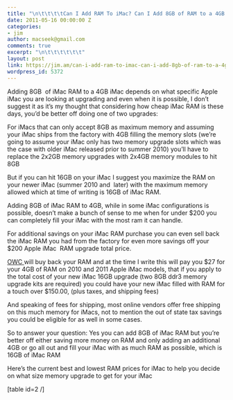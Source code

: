 ```yaml
---
title: "\n\t\t\t\tCan I Add RAM To iMac? Can I Add 8GB of RAM to a 4GB iMac?\t\t"
date: 2011-05-16 00:00:00 Z
categories:
- jim
author: macseek@gmail.com
comments: true
excerpt: "\n\t\t\t\t\t\t"
layout: post
link: https://jim.am/can-i-add-ram-to-imac-can-i-add-8gb-of-ram-to-a-4gb-imac/
wordpress_id: 5372
---
```


Adding 8GB  of iMac RAM to a 4GB iMac depends on what specific Apple iMac you are looking at upgrading and even when it is possible, I don’t suggest it as it’s my thought that considering how cheap iMac RAM is these days, you’d be better off doing one of two upgrades:




For iMacs that can only accept 8GB as maximum memory and assuming your iMac ships from the factory with 4GB filling the memory slots (we’re going to assume your iMac only has two memory upgrade slots which was the case with older iMac released prior to summer 2010) you’ll have to replace the 2x2GB memory upgrades with 2x4GB memory modules to hit 8GB




But if you can hit 16GB on your iMac I suggest you maximize the RAM on your newer iMac (summer 2010 and  later) with the maximum memory allowed which at time of writing is 16GB of iMac RAM.




Adding 8GB of iMac RAM to 4GB, while in some iMac configurations is possible, doesn’t make a bunch of sense to me when for under $200 you can completely fill your iMac with the most ram it can handle.




For additional savings on your iMac RAM purchase you can even sell back the iMac RAM you had from the factory for even more savings off your $200 Apple iMac  RAM upgrade total price.




[OWC ](http://www.jim.am/OWC)will buy back your RAM and at the time I write this will pay you $27 for your 4GB of RAM on 2010 and 2011 Apple iMac models, that if you apply to the total cost of your new iMac 16GB upgrade (two 8GB ddr3 memory upgrade kits are required) you could have your new iMac filled with RAM for a touch over $150.00, (plus taxes, and shipping fees)




And speaking of fees for shipping, most online vendors offer free shipping on this much memory for iMacs, not to mention the out of state tax savings you could be eligible for as well in some cases.




So to answer your question: Yes you can add 8GB of iMac RAM but you’re better off either saving more money on RAM and only adding an additional 4GB or go all out and fill your iMac with as much RAM as possible, which is 16GB of iMac RAM




Here’s the current best and lowest RAM prices for iMac to help you decide on what size memory upgrade to get for your iMac




[table id=2 /]




 


		
